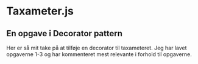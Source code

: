 # Taxameter.js
## En opgave i Decorator pattern


Her er så mit take på at tilføje en decorator til taxameteret. Jeg har lavet opgaverne 1-3 og har kommenteret mest relevante i forhold til opgaverne. 

